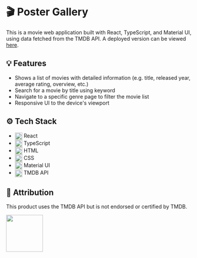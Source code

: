 # 🎬 Poster Gallery

This is a movie web application built with React, TypeScript, and Material UI, using data fetched from the TMDB API. A deployed version can be viewed [here](https://poster-gallery.vercel.app/).

## 💡 Features

- Shows a list of movies with detailed information (e.g. title, released year, average rating, overview, etc.)
- Search for a movie by title using keyword
- Navigate to a specific genre page to filter the movie list
- Responsive UI to the device's viewport

## ⚙️ Tech Stack

- <img src="https://cdn.jsdelivr.net/gh/devicons/devicon/icons/react/react-original.svg" width="20" style="vertical-align: middle" /> React
- <img src="https://cdn.jsdelivr.net/gh/devicons/devicon/icons/typescript/typescript-original.svg" width="20" style="vertical-align: middle" /> TypeScript
- <img src="https://cdn.jsdelivr.net/gh/devicons/devicon/icons/html5/html5-original-wordmark.svg" width="20" style="vertical-align: middle" /> HTML
- <img src="https://cdn.jsdelivr.net/gh/devicons/devicon/icons/css3/css3-original-wordmark.svg" width="20" style="vertical-align: middle" /> CSS
- <img src="https://cdn.jsdelivr.net/gh/devicons/devicon/icons/materialui/materialui-original.svg" width="20" style="vertical-align: middle" /> Material UI
- <img src="https://www.themoviedb.org/assets/2/v4/logos/v2/blue_square_2-d537fb228cf3ded904ef09b136fe3fec72548ebc1fea3fbbd1ad9e36364db38b.svg" width="20" style="vertical-align: middle" /> TMDB API

## 🏅 Attribution

This product uses the TMDB API but is not endorsed or certified by TMDB.

<img src="https://www.themoviedb.org/assets/2/v4/logos/v2/blue_square_2-d537fb228cf3ded904ef09b136fe3fec72548ebc1fea3fbbd1ad9e36364db38b.svg" width="100">
